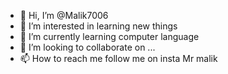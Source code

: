 - 👋 Hi, I’m @Malik7006
- 👀 I’m interested in learning new things 
- 🌱 I’m currently learning computer language 
- 💞️ I’m looking to collaborate on ...
- 📫 How to reach me  follow me on insta Mr malik

<!---
Malik7006/Malik7006 is a ✨ special ✨ repository because its `README.md` (this file) appears on your GitHub profile.
You can click the Preview link to take a look at your changes.
--->
